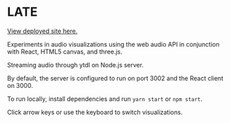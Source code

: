 # LATE

[View deployed site here.](https://blackwright.github.io/late/)

Experiments in audio visualizations using the web audio API in conjunction with React, HTML5 canvas, and three.js.

Streaming audio through ytdl on Node.js server.

By default, the server is configured to run on port 3002 and the React client on 3000.

To run locally, install dependencies and run `yarn start` or `npm start`.

Click arrow keys or use the keyboard to switch visualizations.
